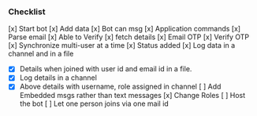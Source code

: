 ### Checklist

[x] Start bot
[x] Add data
[x] Bot can msg
[x] Application commands
[x] Parse email
[x] Able to Verify
[x] fetch details
[x] Email OTP
[x] Verify OTP
[x] Synchronize multi-user at a time
[x] Status added
[x] Log data in a channel and in a file
- [x] Details when joined with user id and email id in a file.
- [x] Log details in a channel
- [x] Above details with username, role assigned in channel
[ ] Add Embedded msgs rather than text messages
[x] Change Roles
[ ] Host the bot
[ ] Let one person joins via one mail id